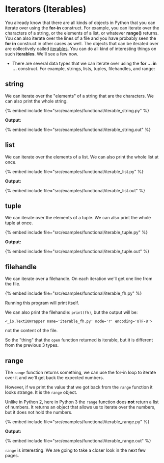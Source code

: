 # Iterators (Iterables)

You already know that there are all kinds of objects in Python that you can iterate over using the **for-in** construct.
For example, you can iterate over the characters of a string, or the elements of a list, or whatever **range()** returns.
You can also iterate over the lines of a file
and you have probably seen the **for in** construct in other cases as well. The objects that can be iterated over are collectively called
[iterables](https://docs.python.org/glossary.html#term-iterable).
You can do all kind of interesting things on such **iterables**. We'll see a few now.

* There are several data types that we can iterate over using the **for ... in ...** construct. For example, strings, lists, tuples, filehandles, and range:

## string

We can iterate over the "elements" of a string that are the characters. We can also print the whole string.

{% embed include file="src/examples/functional/iterable_string.py" %}

**Output:**

{% embed include file="src/examples/functional/iterable_string.out" %}


## list

We can iterate over the elements of a list. We can also print the whole list at once.

{% embed include file="src/examples/functional/iterable_list.py" %}

**Output:**

{% embed include file="src/examples/functional/iterable_list.out" %}

## tuple

We can iterate over the elements of a tuple. We can also print the whole tuple at once.

{% embed include file="src/examples/functional/iterable_tuple.py" %}

**Output:**

{% embed include file="src/examples/functional/iterable_tuple.out" %}


## filehandle

We can iterate over a filehandle. On each iteration we'll get one line from the file.

{% embed include file="src/examples/functional/iterable_fh.py" %}

Running this program will print itself.

We can also print the filehandle: `print(fh)`, but the output will be:

```
<_io.TextIOWrapper name='iterable_fh.py' mode='r' encoding='UTF-8'>
```

not the content of the file.

So the "thing" that the `open` function returned is iterable, but it is different from the previous 3 types.

## range

The `range` function returns something, we can use the for-in loop to iterate over it and we'll get back the expected numbers.

However, if we print the value that we got back from the `range` function it looks strange. It is the `range` object.

Unlike in Python 2, here in Python 3 the `range` function does **not** return a list of numbers.
It returns an object that allows us to iterate over the numbers, but it does not hold the numbers.

{% embed include file="src/examples/functional/iterable_range.py" %}

**Output:**

{% embed include file="src/examples/functional/iterable_range.out" %}

`range` is interesting. We are going to take a closer look in the next few pages.


